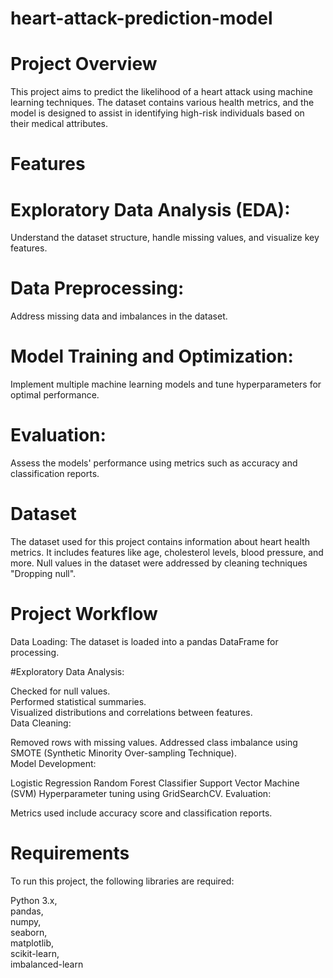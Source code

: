 # heart-attack-prediction-model
# Project Overview
This project aims to predict the likelihood of a heart attack using machine learning techniques. The dataset contains various health metrics, and the model is designed to assist in identifying high-risk individuals based on their medical attributes.

# Features
# Exploratory Data Analysis (EDA):
Understand the dataset structure, handle missing values, and visualize key features.
# Data Preprocessing: 
Address missing data and imbalances in the dataset.
# Model Training and Optimization: 
Implement multiple machine learning models and tune hyperparameters for optimal performance.   
# Evaluation:
Assess the models' performance using metrics such as accuracy and classification reports.
# Dataset
The dataset used for this project contains information about heart health metrics. It includes features like age, cholesterol levels, blood pressure, and more. Null values in the dataset were addressed by cleaning techniques "Dropping null".

# Project Workflow
Data Loading: The dataset is loaded into a pandas DataFrame for processing.

#Exploratory Data Analysis:  

Checked for null values.  
Performed statistical summaries.  
Visualized distributions and correlations between features.  
Data Cleaning:  

Removed rows with missing values.
Addressed class imbalance using SMOTE (Synthetic Minority Over-sampling Technique).  
Model Development:  

Logistic Regression
Random Forest Classifier
Support Vector Machine (SVM)
Hyperparameter tuning using GridSearchCV.
Evaluation:

Metrics used include accuracy score and classification reports.  
# Requirements  
To run this project, the following libraries are required:    

Python 3.x,  
pandas,  
numpy,  
seaborn,  
matplotlib,  
scikit-learn,  
imbalanced-learn
